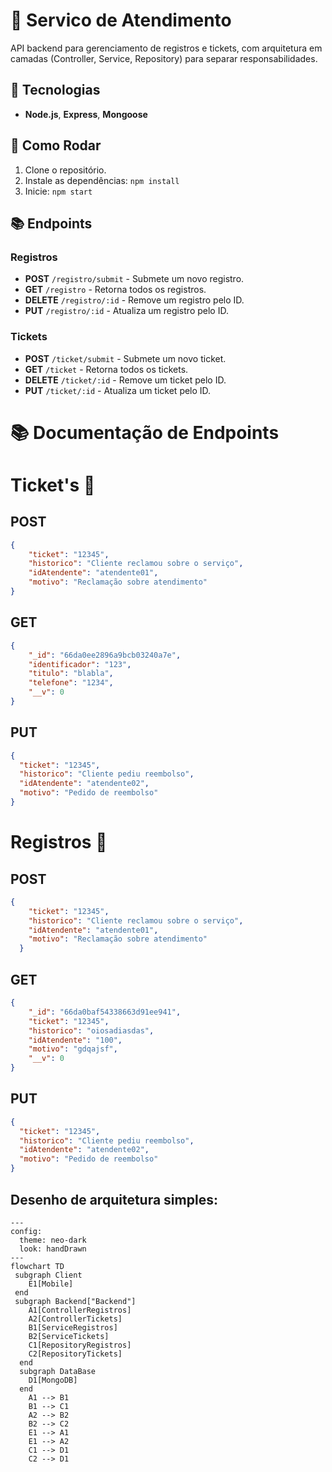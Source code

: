 # 📝 Servico de Atendimento

API backend para gerenciamento de registros e tickets, com arquitetura em camadas (Controller, Service, Repository) para separar responsabilidades.

## 🚀 Tecnologias

- **Node.js**, **Express**, **Mongoose**

## 🔧 Como Rodar

1. Clone o repositório.
2. Instale as dependências: `npm install`
3. Inicie: `npm start`

## 📚 Endpoints

### Registros
- **POST** `/registro/submit` - Submete um novo registro.
- **GET** `/registro` - Retorna todos os registros.
- **DELETE** `/registro/:id` - Remove um registro pelo ID.
- **PUT** `/registro/:id` - Atualiza um registro pelo ID.

### Tickets
- **POST** `/ticket/submit` - Submete um novo ticket.
- **GET** `/ticket` - Retorna todos os tickets.
- **DELETE** `/ticket/:id` - Remove um ticket pelo ID.
- **PUT** `/ticket/:id` - Atualiza um ticket pelo ID.

# 📚 Documentação de Endpoints

# Ticket's 🎫

## POST
```json
{
    "ticket": "12345",
    "historico": "Cliente reclamou sobre o serviço",
    "idAtendente": "atendente01",
    "motivo": "Reclamação sobre atendimento"
}
```

## GET
```json
{
    "_id": "66da0ee2896a9bcb03240a7e",
    "identificador": "123",
    "titulo": "blabla",
    "telefone": "1234",
    "__v": 0
}
```

## PUT
```json
{
  "ticket": "12345",
  "historico": "Cliente pediu reembolso",
  "idAtendente": "atendente02",
  "motivo": "Pedido de reembolso"
}
```

# Registros 💼

## POST
```json
{
    "ticket": "12345",
    "historico": "Cliente reclamou sobre o serviço",
    "idAtendente": "atendente01",
    "motivo": "Reclamação sobre atendimento"
  }
```

## GET
```json
{
    "_id": "66da0baf54338663d91ee941",
    "ticket": "12345",
    "historico": "oiosadiasdas",
    "idAtendente": "100",
    "motivo": "gdqajsf",
    "__v": 0
}

```

## PUT
```json
{
  "ticket": "12345",
  "historico": "Cliente pediu reembolso",
  "idAtendente": "atendente02",
  "motivo": "Pedido de reembolso"
}
```

## Desenho de arquitetura simples:

```mermaid
---
config:
  theme: neo-dark
  look: handDrawn
---
flowchart TD
 subgraph Client
    E1[Mobile]
 end
 subgraph Backend["Backend"]
    A1[ControllerRegistros]
    A2[ControllerTickets]
    B1[ServiceRegistros]
    B2[ServiceTickets]
    C1[RepositoryRegistros]
    C2[RepositoryTickets]
  end
  subgraph DataBase
    D1[MongoDB]
  end
    A1 --> B1
    B1 --> C1
    A2 --> B2
    B2 --> C2
    E1 --> A1
    E1 --> A2
    C1 --> D1
    C2 --> D1
```
